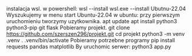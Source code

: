 instalacja wsl.
w powershell:
wsl --install
wsl.exe --install Ubutnu-22.04
Wyszukujemy w menu start Ubuntu-22.04
w ubuntu:
przy pierwszym uruchomieniu tworzymy uzytkownika.
apt update
apt install python3 python3-pip git flask
Pobieramy projekt.
git clone https://github.com/szerszen296/projekt.git
cd projekt
python3 -m venv .venv
. .venv/bin/activate
Pobieramy potrzebne programy
pip install requests pandas matplotlib
By uruchomic serwer:
python3 app.py

